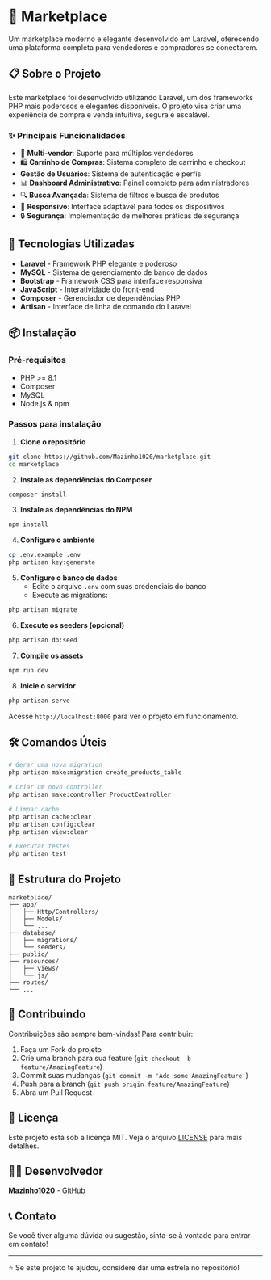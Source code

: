 # 🛒 Marketplace

Um marketplace moderno e elegante desenvolvido em Laravel, oferecendo uma plataforma completa para vendedores e compradores se conectarem.

## 📋 Sobre o Projeto

Este marketplace foi desenvolvido utilizando Laravel, um dos frameworks PHP mais poderosos e elegantes disponíveis. O projeto visa criar uma experiência de compra e venda intuitiva, segura e escalável.

### ✨ Principais Funcionalidades

-   🏪 **Multi-vendor**: Suporte para múltiplos vendedores
-   🛍️ **Carrinho de Compras**: Sistema completo de carrinho e checkout
-   **Gestão de Usuários**: Sistema de autenticação e perfis
-   📊 **Dashboard Administrativo**: Painel completo para administradores
-   🔍 **Busca Avançada**: Sistema de filtros e busca de produtos
-   📱 **Responsivo**: Interface adaptável para todos os dispositivos
-   🔒 **Segurança**: Implementação de melhores práticas de segurança

## 🚀 Tecnologias Utilizadas

-   **Laravel** - Framework PHP elegante e poderoso
-   **MySQL** - Sistema de gerenciamento de banco de dados
-   **Bootstrap** - Framework CSS para interface responsiva
-   **JavaScript** - Interatividade do front-end
-   **Composer** - Gerenciador de dependências PHP
-   **Artisan** - Interface de linha de comando do Laravel

## 📦 Instalação

### Pré-requisitos

-   PHP >= 8.1
-   Composer
-   MySQL
-   Node.js & npm

### Passos para instalação

1. **Clone o repositório**

```bash
git clone https://github.com/Mazinho1020/marketplace.git
cd marketplace
```

2. **Instale as dependências do Composer**

```bash
composer install
```

3. **Instale as dependências do NPM**

```bash
npm install
```

4. **Configure o ambiente**

```bash
cp .env.example .env
php artisan key:generate
```

5. **Configure o banco de dados**
    - Edite o arquivo `.env` com suas credenciais do banco
    - Execute as migrations:

```bash
php artisan migrate
```

6. **Execute os seeders (opcional)**

```bash
php artisan db:seed
```

7. **Compile os assets**

```bash
npm run dev
```

8. **Inicie o servidor**

```bash
php artisan serve
```

Acesse `http://localhost:8000` para ver o projeto em funcionamento.

## 🛠️ Comandos Úteis

```bash
# Gerar uma nova migration
php artisan make:migration create_products_table

# Criar um novo controller
php artisan make:controller ProductController

# Limpar cache
php artisan cache:clear
php artisan config:clear
php artisan view:clear

# Executar testes
php artisan test
```

## 📁 Estrutura do Projeto

```
marketplace/
├── app/
│   ├── Http/Controllers/
│   ├── Models/
│   └── ...
├── database/
│   ├── migrations/
│   └── seeders/
├── public/
├── resources/
│   ├── views/
│   └── js/
├── routes/
└── ...
```

## 🤝 Contribuindo

Contribuições são sempre bem-vindas! Para contribuir:

1. Faça um Fork do projeto
2. Crie uma branch para sua feature (`git checkout -b feature/AmazingFeature`)
3. Commit suas mudanças (`git commit -m 'Add some AmazingFeature'`)
4. Push para a branch (`git push origin feature/AmazingFeature`)
5. Abra um Pull Request

## 📝 Licença

Este projeto está sob a licença MIT. Veja o arquivo [LICENSE](LICENSE) para mais detalhes.

## 👨‍💻 Desenvolvedor

**Mazinho1020** - [GitHub](https://github.com/Mazinho1020)

## 📞 Contato

Se você tiver alguma dúvida ou sugestão, sinta-se à vontade para entrar em contato!

---

⭐ Se este projeto te ajudou, considere dar uma estrela no repositório!
